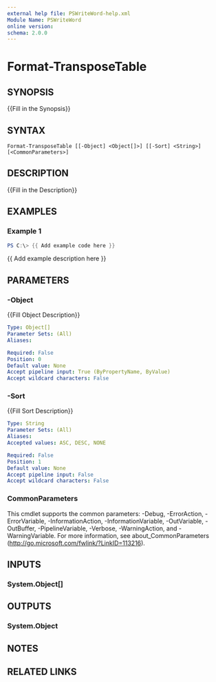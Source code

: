 ```yaml
---
external help file: PSWriteWord-help.xml
Module Name: PSWriteWord
online version:
schema: 2.0.0
---
```


# Format-TransposeTable

## SYNOPSIS
{{Fill in the Synopsis}}

## SYNTAX

```
Format-TransposeTable [[-Object] <Object[]>] [[-Sort] <String>] [<CommonParameters>]
```

## DESCRIPTION
{{Fill in the Description}}

## EXAMPLES

### Example 1
```powershell
PS C:\> {{ Add example code here }}
```

{{ Add example description here }}

## PARAMETERS

### -Object
{{Fill Object Description}}

```yaml
Type: Object[]
Parameter Sets: (All)
Aliases:

Required: False
Position: 0
Default value: None
Accept pipeline input: True (ByPropertyName, ByValue)
Accept wildcard characters: False
```

### -Sort
{{Fill Sort Description}}

```yaml
Type: String
Parameter Sets: (All)
Aliases:
Accepted values: ASC, DESC, NONE

Required: False
Position: 1
Default value: None
Accept pipeline input: False
Accept wildcard characters: False
```

### CommonParameters
This cmdlet supports the common parameters: -Debug, -ErrorAction, -ErrorVariable, -InformationAction, -InformationVariable, -OutVariable, -OutBuffer, -PipelineVariable, -Verbose, -WarningAction, and -WarningVariable. For more information, see about_CommonParameters (http://go.microsoft.com/fwlink/?LinkID=113216).

## INPUTS

### System.Object[]

## OUTPUTS

### System.Object
## NOTES

## RELATED LINKS
